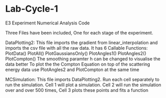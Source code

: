 # Lab-Cycle-1
E3 Experiment Numerical Analysis Code


Three Files have been included, One for each stage of the experiment. 

DataPlotting2:
    This file imports the gradient from linear_interpolation and imports the csv file with all the raw data.
    It has 6 Callable Functions: PlotData() PlotAll() PlotGaussiansOnly() PlotAngles1() PlotAngles2() PlotCompton()
    The smoothing paramter h can be changed to visualise the data better 
    To plot the the Compton Equation on top of the scattering energy data use PlotAngles2 and PlotCompton at the same time
 
 
 MCSimulation:
    This file imports DataPlotting2.
    Run each cell separately to run the simulation. Cell 1 will plot a simulation. Cell 2 will run the simulation over and over 500 times, Cell 3 plots these points     and fits a function
 
